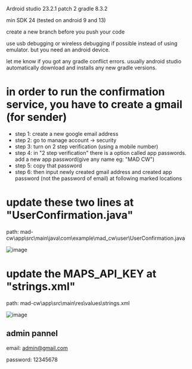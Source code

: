 Ardroid studio 23.2.1 patch 2
gradle 8.3.2

min SDK 24 (tested on android 9 and 13)

create a new branch before you push your code

use usb debugging or wireless debugging if possible instead of using emulator. but you need an android device.

let me know if you got any gradle conflict errors. usually android studio automatically download and installs any new gradle versions.


# in order to run the confirmation service, you have to create a gmail (for sender)
*  step 1: create a new google email address
*  step 2: go to manage account → security
*  step 3: turn on 2 step verification (using a mobile number)
*  step 4: in "2 step verification" there is a option called app passwords. add a new app password(give any name eg: "MAD CW")
*  step 5: copy that password
*  step 6: then input newly created gmail address and created app password (not the password of email) at following marked locations

# update these two lines at "UserConfirmation.java"
path: mad-cw\app\src\main\java\com\example\mad_cw\user\UserConfirmation.java

![image](https://github.com/Anuradha2k21/mad-cw/assets/61109105/15e25842-0dd1-4c26-a09b-62569a985b1b)

# update the MAPS_API_KEY at "strings.xml"
path: mad-cw\app\src\main\res\values\strings.xml

![image](https://github.com/Anuradha2k21/mad-cw/assets/146810679/f6627572-a78f-4164-9cca-d77aba6dcced)

## admin pannel
email: admin@gmail.com

password: 12345678

